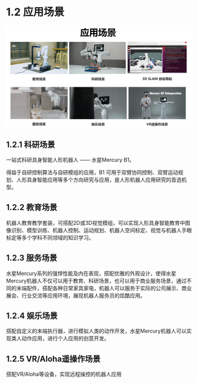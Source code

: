 # 1.2 应用场景
![alt text](../resources/1-ProductIntroduction/image/image.png)
## 1.2.1 科研场景

一站式科研具身智能人形机器人 —— 水星Mercury B1。

得益于自研控制算法与自研模组的应用，B1 可用于双臂协同控制、双臂运动规划、人形具身智能应用等多个方向研究与应用，是人形机器人应用研究的首选机型。

## 1.2.2 教育场景

机器人教育教学套装，可搭配2D或3D视觉模组，可以实现人形具身智能教育中图像识别、模型训练、机器人控制、运动规划、机器人空间标定、视觉与机器人手眼标定等多个学科不同领域的知识学习。

## 1.2.3 服务场景

水星Mercury系列的强悍性能及内在表现，搭配优雅的外观设计，使得水星Mercury机器人不仅可以用于教育、科研场景，也可以用于商业服务场景，通过不同的末端配件，搭配各种日常家具家电，机器人可以服务于实际的公司展示、商业展会、行业交流等应用环境，展现机器人服务员的炫酷应用。

## 1.2.4 娱乐场景

搭配自定义的末端执行器，进行模拟人类的动作开发，水星Mercury机器人可以实现类人动作应用，进行个人应用的创意开发。

## 1.2.5 VR/Aloha遥操作场景

搭配VR/Aloha等设备，实现远程操控的机器人应用
